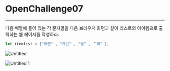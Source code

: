 # OpenChallenge07

---

다음 배열에 들어 있는 각 문자열을 다음 브라우저 화면과 같이 리스트의 아이템으로 출력하는 웹 페이지를 작성하라.

```jsx
let itemlist = ["라면" , "계란" , "물” , ＂파" ];
```

![Untitled](https://github.com/SHAhn1111/WebProgrammingAssigments/assets/144648041/48f6dfa1-8174-4ef3-a49d-84b76a9ce4a0)


![Untitled 1](https://github.com/SHAhn1111/WebProgrammingAssigments/assets/144648041/bf9cc18c-3576-4beb-ba4f-6ccc327f7923)
